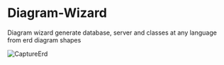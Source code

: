 # Diagram-Wizard
Diagram wizard generate database, server and classes at any language from erd diagram shapes

![CaptureErd](https://user-images.githubusercontent.com/86796339/171648254-689f37ae-0466-4f17-a353-78f8e3cf608b.PNG)
